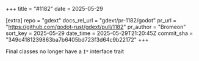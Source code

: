 +++
title = "#1182"
date = 2025-05-29

[extra]
repo = "gdext"
docs_rel_url = "gdext/pr-1182/godot"
pr_url = "https://github.com/godot-rust/gdext/pull/1182"
pr_author = "Bromeon"
sort_key = 2025-05-29
date_time = 2025-05-29T21:20:45Z
commit_sha = "349c4181239863ba7b6405bd723f3d64c9b22172"
+++

Final classes no longer have a `I*` interface trait
